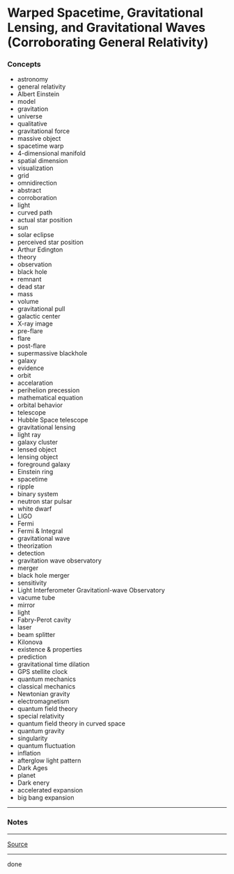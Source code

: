 # Warped Spacetime, Gravitational Lensing, and Gravitational Waves (Corroborating General Relativity)

### Concepts

- astronomy
- general relativity
- Albert Einstein
- model
- gravitation
- universe
- qualitative
- gravitational force
- massive object
- spacetime warp
- 4-dimensional manifold
- spatial dimension
- visualization
- grid
- omnidirection
- abstract
- corroboration
- light
- curved path
- actual star position
- sun
- solar eclipse
- perceived star position
- Arthur Edington
- theory
- observation
- black hole
- remnant
- dead star
- mass
- volume
- gravitational pull
- galactic center
- X-ray image
- pre-flare
- flare
- post-flare
- supermassive blackhole
- galaxy
- evidence
- orbit
- accelaration
- perihelion precession
- mathematical equation
- orbital behavior
- telescope
- Hubble Space telescope
- gravitational lensing
- light ray
- galaxy cluster
- lensed object
- lensing object
- foreground galaxy
- Einstein ring
- spacetime
- ripple
- binary system
- neutron star pulsar
- white dwarf
- LIGO
- Fermi
- Fermi & Integral
- gravitational wave
- theorization
- detection
- gravitation wave observatory
- merger
- black hole merger
- sensitivity
- Light Interferometer Gravitationl-wave Observatory
- vacume tube
- mirror
- light
- Fabry-Perot cavity
- laser
- beam splitter
- Kilonova
- existence & properties
- prediction
- gravitational time dilation
- GPS stellite clock
- quantum mechanics
- classical mechanics
- Newtonian gravity
- electromagnetism
- quantum field theory
- special relativity
- quantum field theory in curved space
- quantum gravity
- singularity
- quantum fluctuation
- inflation
- afterglow light pattern
- Dark Ages
- planet
- Dark enery
- accelerated expansion
- big bang expansion

---

### Notes

---

[Source](https://youtu.be/Meaifz6z5Js)

---

done